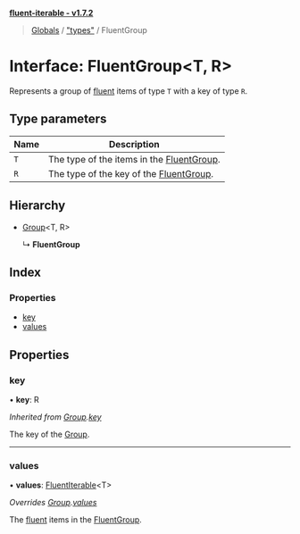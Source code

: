 **[fluent-iterable - v1.7.2](../README.md)**

> [Globals](../README.md) / ["types"](../modules/_types_.md) / FluentGroup

# Interface: FluentGroup\<T, R>

Represents a group of [fluent](../modules/_fluent_.md#fluent) items of type `T` with a key of type `R`.

## Type parameters

Name | Description |
------ | ------ |
`T` | The type of the items in the [FluentGroup](_types_.fluentgroup.md). |
`R` | The type of the key of the [FluentGroup](_types_.fluentgroup.md).  |

## Hierarchy

* [Group](_types_base_.group.md)\<T, R>

  ↳ **FluentGroup**

## Index

### Properties

* [key](_types_.fluentgroup.md#key)
* [values](_types_.fluentgroup.md#values)

## Properties

### key

•  **key**: R

*Inherited from [Group](_types_base_.group.md).[key](_types_base_.group.md#key)*

The key of the [Group](_types_base_.group.md).

___

### values

•  **values**: [FluentIterable](_types_.fluentiterable.md)\<T>

*Overrides [Group](_types_base_.group.md).[values](_types_base_.group.md#values)*

The [fluent](../modules/_fluent_.md#fluent) items in the [FluentGroup](_types_.fluentgroup.md).
